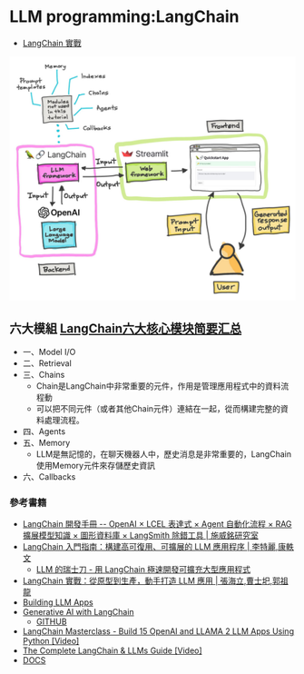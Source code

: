 # LLM programming:LangChain 
  - [LangChain 實戰](LangChain_labs.md)


![LangChain_1.png](LangChain_1.png)

## 六大模組 [LangChain六大核心模块简要汇总](https://zhuanlan.zhihu.com/p/676719738)
- 一、Model I/O
- 二、Retrieval
- 三、Chains
  - Chain是LangChain中非常重要的元件，作用是管理應用程式中的資料流程動
  - 可以把不同元件（或者其他Chain元件）連結在一起，從而構建完整的資料處理流程。
- 四、Agents
- 五、Memory
  - LLM是無記憶的，在聊天機器人中，歷史消息是非常重要的，LangChain使用Memory元件來存儲歷史資訊
- 六、Callbacks

### 參考書籍 
- [LangChain 開發手冊 -- OpenAI × LCEL 表達式 × Agent 自動化流程 × RAG 擴展模型知識 × 圖形資料庫 × LangSmith 除錯工具 | 施威銘研究室](https://www.tenlong.com.tw/products/9789863127918?list_name=i-r-zh_tw)
- [LangChain 入門指南：構建高可復用、可擴展的 LLM 應用程序 | 李特麗,康軼文](https://www.tenlong.com.tw/products/9787121467271?list_name=srh)
  - [LLM 的瑞士刀 - 用 LangChain 極速開發可擴充大型應用程式](https://www.tenlong.com.tw/products/9786267383674?list_name=srh) 
- [LangChain 實戰：從原型到生產，動手打造 LLM 應用 |  張海立,曹士圯,郭祖龍]()
- [Building LLM Apps](https://www.packtpub.com/product/building-llm-apps/9781835462317)
- [Generative AI with LangChain](https://www.packtpub.com/product/generative-ai-with-langchain/9781835083468)
  - [GITHUB](https://github.com/benman1/generative_ai_with_langchain)
- [LangChain Masterclass - Build 15 OpenAI and LLAMA 2 LLM Apps Using Python [Video]](https://www.packtpub.com/product/langchain-masterclass-build-15-openai-and-llama-2-llm-apps-using-python-video/9781835464427)
- [The Complete LangChain & LLMs Guide [Video]](https://www.packtpub.com/product/the-complete-langchain-llms-guide-video/9781835885925)
- [DOCS](https://python.langchain.com/docs/get_started/introduction/)
